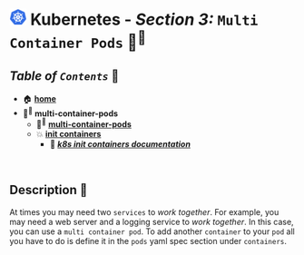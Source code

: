 # <img src="../assets/img/k8s.png" width="30px"> **Kubernetes** - ***Section 3:*** `Multi Container Pods` 🐳<sup>🐳</sup>

## ***Table*** *of* ***`Contents`*** 📜

* 🏠 [**home**](../README.md)
* 🐳<sup>🐳</sup> **multi-container-pods**
  * 🐳<sup>🐳</sup> [**multi-container-pods**](17-multi-container-pods/README.md)
  * 💥 [**init containers**](18-init-containers/README.md)
    * 🔗 <a href="https://kubernetes.io/docs/concepts/workloads/pods/init-containers/" target="_blank">***k8s init containers documentation***</a>

<br />

## **Description** 👀

At times you may need two `services` to *work together*. For example, you may need a web server and a logging service to *work together*. In this case, you can use a `multi container pod`. To add another `container` to your `pod` all you have to do is define it in the `pods` yaml spec section under `containers`.
